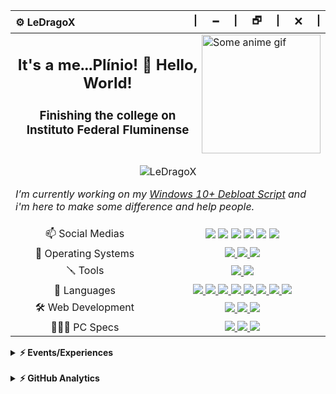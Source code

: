 <div align="center">
  <table>
    <thead>
      <tr>
        <th align="left">⚙️ LeDragoX</th>
        <th align="right">|⠀⠀🗕⠀⠀|⠀⠀🗗⠀⠀|⠀⠀🗙⠀⠀|</th>
      </tr>
    </thead>
    <tbody>
      <tr>
        <td colspan="2">
          <a href="#blank"><img src="https://static.wikia.nocookie.net/jojoban/images/0/0e/Jotarowithstand_arcade.gif/revision/latest/scale-to-width/360?cb=20180213003908" align="right" title="Some anime gif" width="190px" height="auto" alt="Some anime gif"></a>
          <h2 align="center">It's a me...Plínio! 👋 Hello, World!</h2>
          <h3 align="center">Finishing the college on Instituto Federal Fluminense</h3>
          <h1></h1>
          <p align="center"><img src="https://komarev.com/ghpvc/?username=LeDragoX" alt="LeDragoX" /></p>
          <p>
            <i>I’m currently working on my <a href="https://github.com/LeDragoX/Win-10-Smart-Debloat-Tools">Windows 10+ Debloat Script</a> and i'm here to make some difference and help people.</i>
          </p>
        </td>
      </tr>
      <tr>
        <td align="center">📫 Social Medias</td>
        <td align="center">
          <a href="https://gitlab.com/LeDragoX"><img src="https://img.shields.io/badge/GitLab-330F63?style=flat&logo=gitlab&logoColor=white"></a>
          <a href="https://www.linkedin.com/in/plinio-larrubia"><img src="https://img.shields.io/badge/LinkedIn-blue?style=flat&logo=Linkedin&logoColor=white"></a>
          <a href="mailto:plinio2xd@gmail.com"><img src="https://img.shields.io/badge/-Gmail-c14438?style=flat&logo=Gmail&logoColor=white"></a>
          <a href="https://forum.xda-developers.com/m/ledragox.8006906/"><img src="https://img.shields.io/badge/XDA-Developers-F59812?style=flat&logo=xda-developers&logoColor=white"></a>
          <a href="https://steamcommunity.com/id/ledragox/"><img src="https://img.shields.io/badge/Steam-000000?style=flat&logo=steam&logoColor=white"></a>
          <a href="https://myanimelist.net/profile/LeDragoX"><img src="https://img.shields.io/badge/MyAnimeList-2E51A2?style=flat&logo=myanimelist&logoColor=white"></a>
        </td>
      </tr>
      <tr>
        <td align="center">💾 Operating Systems</td>
        <td align="center">
          <a href="#blank">
            <img src="https://img.shields.io/badge/OS-Windows_10-0078D6?style=flat&logo=microsoft&logoColor=white">
            <img src="https://img.shields.io/badge/OS-Arch_Linux_(WSL)-FFFFFF?style=flat&logo=arch-linux&logoColor=blue">
            <img src="https://img.shields.io/badge/OS-Android_12_(Project_Elixir)-3DDC84?style=flat&logo=android&logoColor=">
          </a>
        </td>
      </tr>
      <tr>
        <td align="center">🪛 Tools</td>
        <td align="center">
          <a href="#blank">
            <img src="https://img.shields.io/badge/IDE-VS_Code-0078D4?style=flat&logo=visual%20studio%20code&logoColor=white">
            <img src="https://img.shields.io/badge/GIMP-5C5543?style=flat&logo=gimp&logoColor=white">
          </a>
        </td>
      </tr>
      <tr>
        <td align="center">🚀 Languages</td>
        <td align="center">
          <a href="#blank">
            <img src="https://img.shields.io/badge/PowerShell-5391FE?style=flat&logo=PowerShell&logoColor=white">
            <img src="https://img.shields.io/badge/Shell_Script-121011?style=flat&logo=linux&logoColor=white">
            <img src="https://img.shields.io/badge/HTML5-E34F26?style=flat&logo=html5&logoColor=white">
            <img src="https://img.shields.io/badge/CSS3-1572B6?style=flat&logo=css3&logoColor=white">
            <img src="https://img.shields.io/badge/JavaScript-F7DF1E?style=flat&logo=javascript&logoColor=black">
            <img src="https://img.shields.io/badge/TypeScript-007ACC?style=flat&logo=typescript&logoColor=white">
            <img src="https://img.shields.io/badge/Python-3776AB?style=flat&logo=python&logoColor=FFD343">
            <img src="https://img.shields.io/badge/Ruby-CC342D?style=flat&logo=ruby&logoColor=white">
          </a>
        </td>
      </tr>
      <tr>
        <td align="center">🛠️ Web Development</td>
        <td align="center">
          <a href="#blank">
            <img src="https://img.shields.io/badge/Rails-%23CC0000.svg?style=flat&logo=ruby-on-rails&logoColor=white">
            <img src="https://img.shields.io/badge/Node_JS-339933?style=flat&logo=nodedotjs&logoColor=white">
            <img src="https://img.shields.io/badge/Insomnia-5849be?style=flat&logo=Insomnia&logoColor=white">
          </a>
        </td>
      </tr>
      <tr>
        <td align="center">👨🏻‍💻 PC Specs</td>
        <td align="center">
          <a href="#blank">
            <img src="https://img.shields.io/badge/AMD-Ryzen_5_1600_(AE)_+_A320M_K-ED1C24?style=flat&logo=amd&logoColor=white">
            <img src="https://img.shields.io/badge/Corsair-16GB_RAM_@2666Mhz-993399?style=flat&logo=corsair&logoColor=white">
            <img src="https://img.shields.io/badge/NVIDIA-GTX1060_6GB-76B900?style=flat&logo=nvidia&logoColor=white">
          </a>
        </td>
      </tr>
    </tbody>
  </table>
</div>

<details>
  <summary><b>⚡ Events/Experiences</b></summary>
  <table align="center">
    <thead align="center">
      <tr>
        <th>Icon</th>
        <th>Name</th>
        <th>Company</th>
        <th>Date</th>
        <th>Learned</th>
      </tr>
    </thead>
    <tbody align="center">
      <tr>
        <td>
          <img src="https://treinadev.com.br/assets/favicon/favicon-a661a9ff4b3971bdf8624c6356c4eafcad2132334c14fb6fa8d1de80d1a592ab.ico" width="25px" style="vertical-align: middle;" />
        </td>
        <td><a href="https://treinadev.com.br/" target="_blank">TreinaDev 7</a></td>
        <td>Campus Code</td>
        <td>2021</td>
        <td>
          Git<br/>
          Signing Keys<br/>
          Ruby v3<br/>
          Rails v6<br/>
          TDD<br/>
          Following Conventions<br/>
          Linting<br/>
          Pair Programming<br/>
          Daily Meeting<br/>
        </td>
      </td>
    </tbody>
  </table>
</details>

<br/>

<details>
  <summary><b>⚡ GitHub Analytics</b></summary>
  <br />
  <div align="center">
    <a href="#blank">
      <img src="https://github-readme-stats.vercel.app/api?username=ledragox&hide_title&show_icons=true&theme=chartreuse-dark&include_all_commits=true&count_private=true" height="180px" title="Shrek is love 💚" alt="Plínio Larrubia's stats" />
      <img src="https://github-readme-stats.vercel.app/api/top-langs/?username=ledragox&layout=compact&theme=chartreuse-dark&langs_count=8&hide=jupyter%20notebook,java" height="180px" title="Shrek is life 🧬" alt="Most Used Languages" />
    </a>
  </div>
</details>

<!--
**LeDragoX/LeDragoX** is a ✨ _special_ ✨ repository because its `README.md` (this file) appears on your GitHub profile.

Here are some ideas to get you started:

- 🔭 I’m currently working on ...
- 🌱 I’m currently learning ...
- 👯 I’m looking to collaborate on ...
- 🤔 I’m looking for help with ...
- 💬 Ask me about ...
- 📫 How to reach me: ...
- 😄 Pronouns: ...
- ⚡ Fun fact: ...
-->
